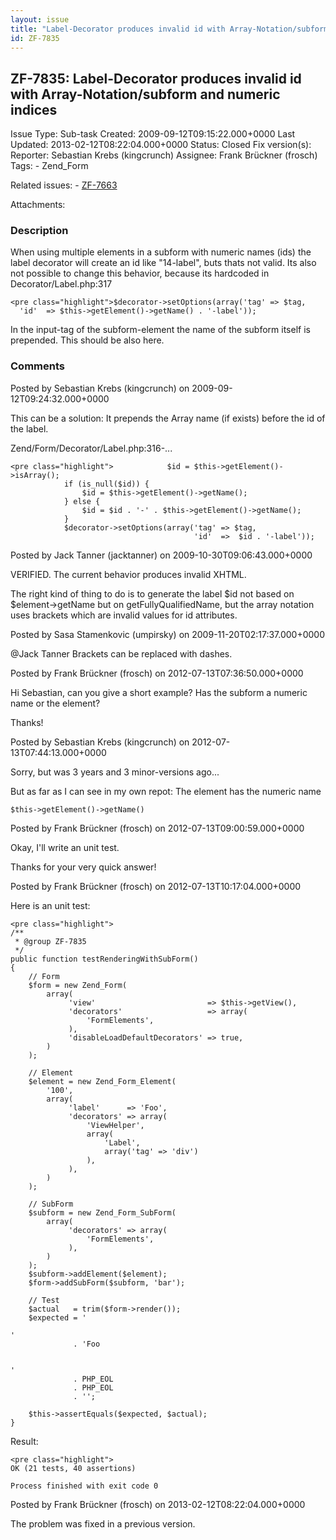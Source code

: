 ```yaml
---
layout: issue
title: "Label-Decorator produces invalid id with Array-Notation/subform and numeric indices"
id: ZF-7835
---
```


ZF-7835: Label-Decorator produces invalid id with Array-Notation/subform and numeric indices 
---------------------------------------------------------------------------------------------

 Issue Type: Sub-task Created: 2009-09-12T09:15:22.000+0000 Last Updated: 2013-02-12T08:22:04.000+0000 Status: Closed Fix version(s): 
 Reporter:  Sebastian Krebs (kingcrunch)  Assignee:  Frank Brückner (frosch)  Tags: - Zend\_Form
 
 Related issues: - [ZF-7663](/issues/browse/ZF-7663)
 
 Attachments: 
### Description

When using multiple elements in a subform with numeric names (ids) the label decorator will create an id like "14-label", buts thats not valid. Its also not possible to change this behavior, because its hardcoded in Decorator/Label.php:317

 
    <pre class="highlight">$decorator->setOptions(array('tag' => $tag,
      'id'  => $this->getElement()->getName() . '-label'));

In the input-tag of the subform-element the name of the subform itself is prepended. This should be also here.

 

 

### Comments

Posted by Sebastian Krebs (kingcrunch) on 2009-09-12T09:24:32.000+0000

This can be a solution: It prepends the Array name (if exists) before the id of the label.

Zend/Form/Decorator/Label.php:316-...

 
    <pre class="highlight">            $id = $this->getElement()->isArray();
                if (is_null($id)) {
                    $id = $this->getElement()->getName();
                } else {
                    $id = $id . '-' . $this->getElement()->getName();
                }
                $decorator->setOptions(array('tag' => $tag,
                                             'id'  =>  $id . '-label'));

 

 

Posted by Jack Tanner (jacktanner) on 2009-10-30T09:06:43.000+0000

VERIFIED. The current behavior produces invalid XHTML.

The right kind of thing to do is to generate the label $id not based on $element->getName but on getFullyQualifiedName, but the array notation uses brackets which are invalid values for id attributes.

 

 

Posted by Sasa Stamenkovic (umpirsky) on 2009-11-20T02:17:37.000+0000

@Jack Tanner Brackets can be replaced with dashes.

 

 

Posted by Frank Brückner (frosch) on 2012-07-13T07:36:50.000+0000

Hi Sebastian, can you give a short example? Has the subform a numeric name or the element?

Thanks!

 

 

Posted by Sebastian Krebs (kingcrunch) on 2012-07-13T07:44:13.000+0000

Sorry, but was 3 years and 3 minor-versions ago...

But as far as I can see in my own repot: The element has the numeric name

 
    $this->getElement()->getName()


 

 

Posted by Frank Brückner (frosch) on 2012-07-13T09:00:59.000+0000

Okay, I'll write an unit test.

Thanks for your very quick answer!

 

 

Posted by Frank Brückner (frosch) on 2012-07-13T10:17:04.000+0000

Here is an unit test:

 
    <pre class="highlight">
    /**
     * @group ZF-7835
     */
    public function testRenderingWithSubForm()
    {
        // Form
        $form = new Zend_Form(
            array(
                 'view'                         => $this->getView(),
                 'decorators'                   => array(
                     'FormElements',
                 ),
                 'disableLoadDefaultDecorators' => true,
            )
        );
    
        // Element
        $element = new Zend_Form_Element(
            '100',
            array(
                 'label'      => 'Foo',
                 'decorators' => array(
                     'ViewHelper',
                     array(
                         'Label',
                         array('tag' => 'div')
                     ),
                 ),
            )
        );
    
        // SubForm
        $subform = new Zend_Form_SubForm(
            array(
                 'decorators' => array(
                     'FormElements',
                 ),
            )
        );
        $subform->addElement($element);
        $form->addSubForm($subform, 'bar');
    
        // Test
        $actual   = trim($form->render());
        $expected = '

    '
                  . 'Foo


    '
                  . PHP_EOL
                  . PHP_EOL
                  . '';
    
        $this->assertEquals($expected, $actual);
    }

Result:

 
    <pre class="highlight">
    OK (21 tests, 40 assertions)
    
    Process finished with exit code 0


 

 

Posted by Frank Brückner (frosch) on 2013-02-12T08:22:04.000+0000

The problem was fixed in a previous version.

 

 